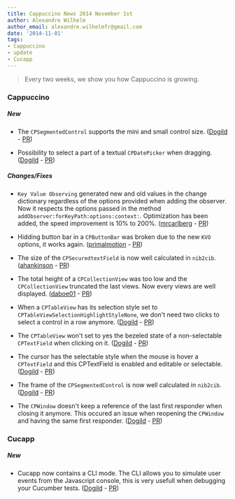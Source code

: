 ```yaml
---
title: Cappuccino News 2014 November 1st
author: Alexandre Wilhelm
author_email: alexandre.wilhelmfr@gmail.com
date: '2014-11-01'
tags:
- Cappuccino
- update
- Cucapp
---
```


> Every two weeks, we show you how Cappuccino is growing.

### Cappuccino

##### New

- The `CPSegmentedControl` supports the mini and small control size. ([Dogild](https://github.com/Dogild) - [PR](https://github.com/cappuccino/cappuccino/pull/2226))

- Possibility to select a part of a textual `CPDatePicker` when dragging. ([Dogild](https://github.com/Dogild) - [PR](https://github.com/cappuccino/cappuccino/pull/2236))

##### Changes/Fixes

- `Key Value Observing` generated new and old values in the change dictionary regardless of the options provided when adding the observer. Now it respects the options passed in the method `addObserver:forKeyPath:options:context:`. Optimization has been added, the speed improvement is 10% to 200%. ([mrcarlberg](https://github.com/mrcarlberg) - [PR](https://github.com/cappuccino/cappuccino/pull/2224))

- Hidding button bar  in a `CPButtonBar` was broken due to the new `KVO` options, it works again. ([primalmotion](https://github.com/primalmotion) - [PR](https://github.com/cappuccino/cappuccino/commit/8eb52f9a888c2183b7ee022eb52cea24ce8bb8c8))

- The size of the `CPSecuredtextField` is now well calculated in `nib2cib`. ([ahankinson](https://github.com/ahankinson) - [PR](https://github.com/cappuccino/cappuccino/pull/2234))

- The total height of a `CPCollectionView` was too low and the `CPCollectionView` truncated the last views. Now every views are well displayed. ([daboe01](https://github.com/daboe01) - [PR](https://github.com/cappuccino/cappuccino/pull/2150))

- When a `CPTableView` has its selection style set to `CPTableViewSelectionHighlightStyleNone`, we don't need two clicks to select a control in a row anymore. ([Dogild](https://github.com/Dogild) - [PR](https://github.com/cappuccino/cappuccino/pull/2231))

- The `CPTableView` won't set to yes the bezeled state of a non-selectable `CPTextField` when clicking on it. ([Dogild](https://github.com/Dogild) - [PR](https://github.com/cappuccino/cappuccino/pull/2230))

- The cursor has the selectable style when the mouse is hover a `CPTextField` and this CPTextField is enabled and editable or selectable. ([Dogild](https://github.com/Dogild) - [PR](https://github.com/cappuccino/cappuccino/pull/2233))

- The frame of the `CPSegmentedControl` is now well calculated in `nib2cib`. ([Dogild](https://github.com/Dogild) - [PR](https://github.com/cappuccino/cappuccino/pull/2226))

- The `CPWindow` doesn't keep a reference of the last first responder when closing it anymore. This occured an issue when reopening the `CPWindow` and having the same first responder. ([Dogild](https://github.com/Dogild) - [PR](https://github.com/cappuccino/cappuccino/pull/2229))


### Cucapp

##### New

- Cucapp now contains a CLI mode. The CLI allows you to simulate user events from the Javascript console, this is very usefull when debugging your Cucumber tests. ([Dogild](https://github.com/Dogild) - [PR](https://github.com/cappuccino/cucapp/pull/16))